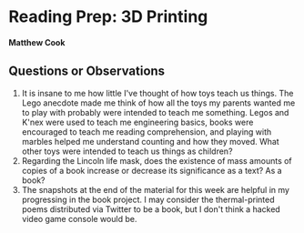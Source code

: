 # Reading Prep: 3D Printing

#### Matthew Cook

## Questions or Observations

1. It is insane to me how little I've thought of how toys teach us things. The Lego anecdote made me think of how all the toys my parents wanted me to play with probably were intended to teach me something. Legos and K'nex were used to teach me engineering basics, books were encouraged to teach me reading comprehension, and playing with marbles helped me understand counting and how they moved. What other toys were intended to teach us things as children?
2. Regarding the Lincoln life mask, does the existence of mass amounts of copies of a book increase or decrease its significance as a text? As a book?
3. The snapshots at the end of the material for this week are helpful in my progressing in the book project. I may consider the thermal-printed poems distributed via Twitter to be a book, but I don't think a hacked video game console would be. 
